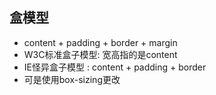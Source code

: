 
## 盒模型
- content + padding + border + margin
- W3C标准盒子模型: 宽高指的是content
- IE怪异盒子模型 : content + padding + border
- 可是使用box-sizing更改